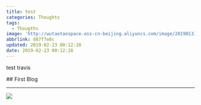 ```yaml
---
title: test
categories: Thoughts
tags:
  - Thougths
image: 'http://wutaotaospace.oss-cn-beijing.aliyuncs.com/image/201901311.jpg'
abbrlink: d87f7e0c
updated: 2019-02-23 00:12:28
date: 2019-02-23 00:12:28
---
```

<p class="description">test travis</p>
<!-- more -->
## First Blog
<hr />
<img src="http://wutaotaospace.oss-cn-beijing.aliyuncs.com/image/201901311.jpg" class="full-image" />
